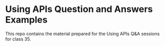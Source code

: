 # Using APIs Question and Answers Examples

This repo contains the material prepared for the Using APIs Q&A sessions for class 35.

